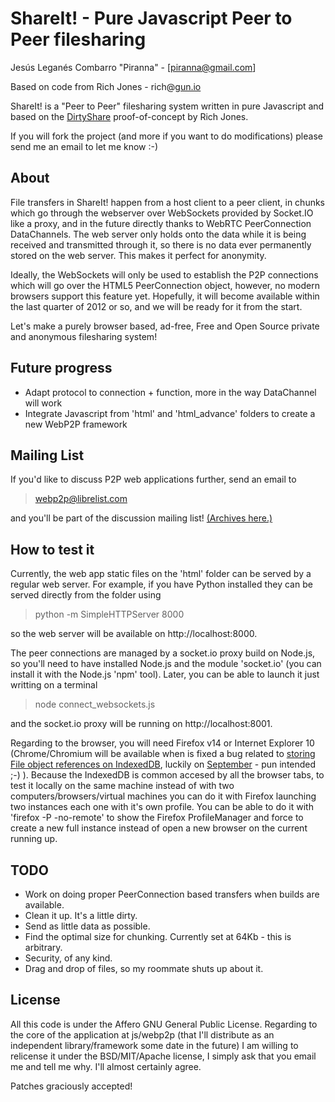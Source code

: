 # ShareIt! - Pure Javascript Peer to Peer filesharing

Jesús Leganés Combarro "Piranna" - [piranna@gmail.com]

Based on code from Rich Jones - rich@[gun.io](http://gun.io)

ShareIt! is a "Peer to Peer" filesharing system written in pure Javascript and
based on the [DirtyShare](https://github.com/Miserlou/DirtyShare)
proof-of-concept by Rich Jones.

If you will fork the project (and more if you want to do modifications) please
send me an email to let me know :-)

## About

File transfers in ShareIt! happen from a host client to a peer client, in chunks
which go through the webserver over WebSockets provided by Socket.IO like a
proxy, and in the future directly thanks to WebRTC PeerConnection DataChannels.
The web server only holds onto the data while it is being received and
transmitted through it, so there is no data ever permanently stored on the web
server. This makes it perfect for anonymity.

Ideally, the WebSockets will only be used to establish the P2P connections which
will go over the HTML5 PeerConnection object, however, no modern browsers
support this feature yet. Hopefully, it will become available within the last
quarter of 2012 or so, and we will be ready for it from the start.

Let's make a purely browser based, ad-free, Free and Open Source private and
anonymous filesharing system!

## Future progress

* Adapt protocol to connection + function, more in the way DataChannel will work
* Integrate Javascript from 'html' and 'html_advance' folders to create a new
  WebP2P framework

## Mailing List

If you'd like to discuss P2P web applications further, send an email to 

> webp2p@librelist.com

and you'll be part of the discussion mailing list!
[(Archives here.)](http://librelist.com/browser/webp2p/)

## How to test it

Currently, the web app static files on the 'html' folder can be served by a
regular web server. For example, if you have Python installed they can be served
directly from the folder using

> python -m SimpleHTTPServer 8000

so the web server will be available on http://localhost:8000.

The peer connections are managed by a socket.io proxy build on Node.js, so
you'll need to have installed Node.js and the module 'socket.io' (you can
install it with the Node.js 'npm' tool). Later, you can be able to launch it
just writting on a terminal

> node connect_websockets.js

and the socket.io proxy will be running on http://localhost:8001.

Regarding to the browser, you will need Firefox v14 or Internet Explorer 10
(Chrome/Chromium will be available when is fixed a bug related to
[storing File object references on IndexedDB](http://code.google.com/p/chromium/issues/detail?id=108012),
luckily on [September](http://en.wikipedia.org/wiki/September_(singer)) - pun
intended ;-) ). Because the IndexedDB is common accesed by all the browser tabs,
to test it locally on the same machine instead of with two computers/browsers/virtual machines
you can do it with Firefox launching two instances each one with it's own
profile. You can be able to do it with 'firefox -P -no-remote' to show the
Firefox ProfileManager and force to create a new full instance instead of open a
new browser on the current running up.

## TODO

* Work on doing proper PeerConnection based transfers when builds are available.
* Clean it up. It's a little dirty.
* Send as little data as possible.
* Find the optimal size for chunking. Currently set at 64Kb - this is arbitrary.
* Security, of any kind.
* Drag and drop of files, so my roommate shuts up about it.

## License

All this code is under the Affero GNU General Public License. Regarding to the
core of the application at js/webp2p (that I'll distribute as an independent
library/framework some date in the future) I am willing to relicense it under
the BSD/MIT/Apache license, I simply ask that you email me and tell me why. I'll
almost certainly agree.

Patches graciously accepted!
